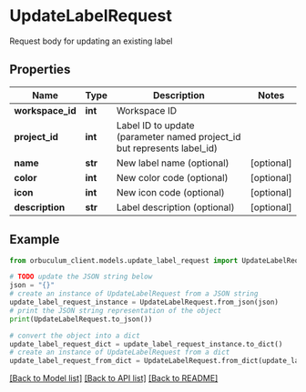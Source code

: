 # UpdateLabelRequest

Request body for updating an existing label

## Properties

Name | Type | Description | Notes
------------ | ------------- | ------------- | -------------
**workspace_id** | **int** | Workspace ID | 
**project_id** | **int** | Label ID to update (parameter named project_id but represents label_id) | 
**name** | **str** | New label name (optional) | [optional] 
**color** | **int** | New color code (optional) | [optional] 
**icon** | **int** | New icon code (optional) | [optional] 
**description** | **str** | Label description (optional) | [optional] 

## Example

```python
from orbuculum_client.models.update_label_request import UpdateLabelRequest

# TODO update the JSON string below
json = "{}"
# create an instance of UpdateLabelRequest from a JSON string
update_label_request_instance = UpdateLabelRequest.from_json(json)
# print the JSON string representation of the object
print(UpdateLabelRequest.to_json())

# convert the object into a dict
update_label_request_dict = update_label_request_instance.to_dict()
# create an instance of UpdateLabelRequest from a dict
update_label_request_from_dict = UpdateLabelRequest.from_dict(update_label_request_dict)
```
[[Back to Model list]](../README.md#documentation-for-models) [[Back to API list]](../README.md#documentation-for-api-endpoints) [[Back to README]](../README.md)


